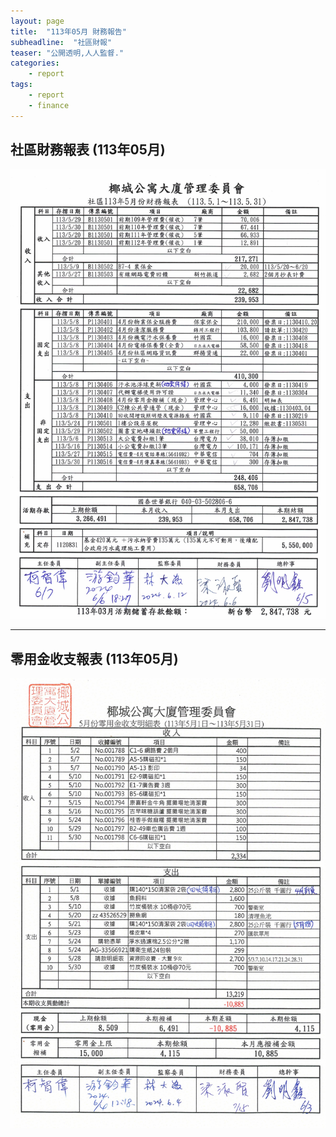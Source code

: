 ```yaml
---
layout: page
title:  "113年05月 財務報告"
subheadline:  "社區財報"
teaser: "公開透明,人人監督."
categories:
    - report
tags:
    - report
    - finance
---
```


## 社區財務報表 (113年05月)

![](https://github.com/coconutcity30050/community27/raw/gh-pages/assets/reports/113-05-%E8%B2%A1%E5%8B%99%E5%A0%B1%E8%A1%A8.jpg)

---
## 零用金收支報表 (113年05月)

![](https://github.com/coconutcity30050/community27/raw/gh-pages/assets/reports/113-05-%E9%9B%B6%E7%94%A8%E9%87%91%E6%94%B6%E6%94%AF%E6%98%8E%E7%B4%B0%E8%A1%A8.jpg)
